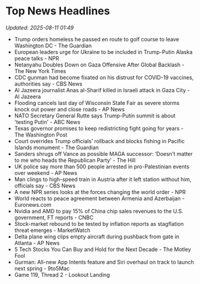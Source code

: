 # Top News Headlines

_Updated: 2025-08-11 01:49_

- Trump orders homeless he passed en route to golf course to leave Washington DC - The Guardian
- European leaders urge for Ukraine to be included in Trump-Putin Alaska peace talks - NPR
- Netanyahu Doubles Down on Gaza Offensive After Global Backlash - The New York Times
- CDC gunman had become fixated on his distrust for COVID-19 vaccines, authorities say - CBS News
- Al Jazeera journalist Anas al-Sharif killed in Israeli attack in Gaza City - Al Jazeera
- Flooding cancels last day of Wisconsin State Fair as severe storms knock out power and close roads - AP News
- NATO Secretary General Rutte says Trump-Putin summit is about 'testing Putin' - ABC News
- Texas governor promises to keep redistricting fight going for years - The Washington Post
- Court overrides Trump officials’ rollback and blocks fishing in Pacific Islands monument - The Guardian
- Sanders shrugs off Vance as possible MAGA successor: ‘Doesn’t matter to me who heads the Republican Party’ - The Hill
- UK police say more than 500 people arrested in pro-Palestinian events over weekend - AP News
- Man clings to high-speed train in Austria after it left station without him, officials say - CBS News
- A new NPR series looks at the forces changing the world order - NPR
- World reacts to peace agreement between Armenia and Azerbaijan - Euronews.com
- Nvidia and AMD to pay 15% of China chip sales revenues to the U.S. government, FT reports - CNBC
- Stock-market rebound to be tested by inflation reports as stagflation threat emerges - MarketWatch
- Delta plane wing clips empty aircraft during pushback from gate in Atlanta - AP News
- 5 Tech Stocks You Can Buy and Hold for the Next Decade - The Motley Fool
- Gurman: All-new App Intents feature and Siri overhaul on track to launch next spring - 9to5Mac
- Game 119, Thread 2 - Lookout Landing